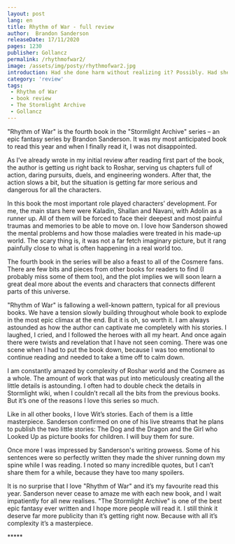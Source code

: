 ```yaml
---
layout: post
lang: en
title: Rhythm of War - full review
author:  Brandon Sanderson
releaseDate: 17/11/2020
pages: 1230
publisher: Gollancz
permalink: /rhythmofwar2/
image: /assets/img/posty/rhythmofwar2.jpg
introduction: Had she done harm without realizing it? Possibly. Had she made mistakes? Certainly. But she’d been trying to help. That was her journey. A journey to discover, learn, and make the world better.
category: 'review'
tags:
 - Rhythm of War
 - book review
 - The Stormlight Archive
 - Gollancz
---
```

  "Rhythm of War" is the fourth book in the "Stormlight Archive" series – an epic fantasy series by Brandon Sanderson. It was my most anticipated book to read this year and when I finally read it, I was not disappointed.

  As I’ve already wrote in my initial review after reading first part of the book, the author is getting us right back to Roshar, serving us chapters full of action, daring pursuits, duels, and engineering wonders. After that, the action slows a bit, but the situation is getting far more serious and dangerous for all the characters.

  In this book the most important role played characters’ development. For me, the main stars here were Kaladin, Shallan and Navani, with Adolin as a runner up. All of them will be forced to face their deepest and most painful traumas and memories to be able to move on. I love how Sanderson showed the mental problems and how those maladies were treated in his made-up world. The scary thing is, it was not a far fetch imaginary picture, but it rang painfully close to what is often happening in a real world too.  

  The fourth book in the series will be also a feast to all of the Cosmere fans. There are few bits and pieces from other books for readers to find (I probably miss some of them too), and the plot implies we will soon learn a great deal more about the events and characters that connects different parts of this universe.

  "Rhythm of War" is fallowing a well-known pattern, typical for all previous books. We have a tension slowly building throughout whole book to explode in the most epic climax at the end. But it is oh, so worth it. I am always astounded as how the author can captivate me completely with his stories. I laughed, I cried, and I followed the heroes with all my heart. And once again there were twists and revelation that I have not seen coming. There was one scene when I had to put the book down, because I was too emotional to continue reading and needed to take a time off to calm down.

  I am constantly amazed by complexity of Roshar world and the Cosmere as a whole. The amount of work that was put into meticulously creating all the little details is astounding. I often had to double check the details in Stormlight wiki, when I couldn’t recall all the bits from the previous books. But it’s one of the reasons I love this series so much.

  Like in all other books, I love Wit’s stories. Each of them is a little masterpiece. Sanderson confirmed on one of his live streams that he plans to publish the two little stories: The Dog and the Dragon and the Girl who Looked Up as picture books for children. I will buy them for sure.

  Once more I was impressed by Sanderson's writing prowess. Some of his sentences were so perfectly written they made the shiver running down my spine while I was reading. I noted so many incredible quotes, but I can’t share them for a while, because they have too many spoilers.

  It is no surprise that I love "Rhythm of War" and it’s my favourite read this year. Sanderson never cease to amaze me with each new book, and I wait impatiently for all new realises. "The Stormlight Archive" is one of the best epic fantasy ever written and I hope more people will read it. I still think it deserve far more publicity than it’s getting right now. Because with all it’s complexity it’s a masterpiece.

  \*\*\*\*\*
